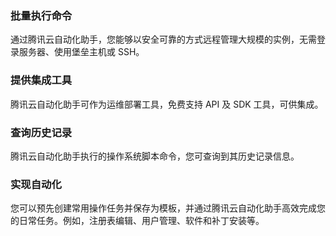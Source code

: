 ### 批量执行命令
通过腾讯云自动化助手，您能够以安全可靠的方式远程管理大规模的实例，无需登录服务器、使用堡垒主机或 SSH。

### 提供集成工具
腾讯云自动化助手可作为运维部署工具，免费支持 API 及 SDK 工具，可供集成。

### 查询历史记录
腾讯云自动化助手执行的操作系统脚本命令，您可查询到其历史记录信息。

### 实现自动化
您可以预先创建常用操作任务并保存为模板，并通过腾讯云自动化助手高效完成您的日常任务。例如，注册表编辑、用户管理、软件和补丁安装等。
